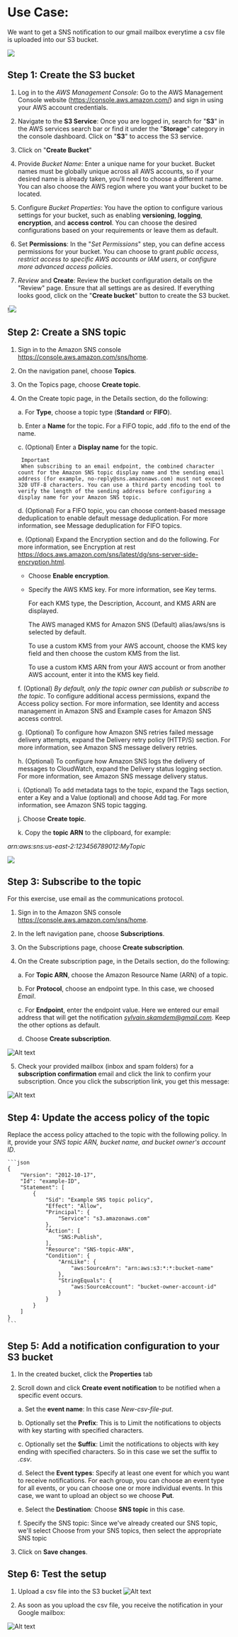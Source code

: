# Use Case:
We want to get a SNS notification to our gmail mailbox everytime a csv file is uploaded into our S3 bucket.

<img src="https://github.com/sylvainksimo/Devops-Hands-On/blob/main/My%20AWS%20JOBS/INTEGRATING%20AWS%20SNS%20WITH%20AWS%20S3%20EVENTS/Images/INT%20SNS%20AND%20S3.jpg?raw=true">




## Step 1: Create the S3 bucket
1. Log in to the *AWS Management Console*: Go to the AWS Management Console website (https://console.aws.amazon.com/) and sign in using your AWS account credentials.

2. Navigate to the **S3 Service**: Once you are logged in, search for "**S3**" in the AWS services search bar or find it under the "**Storage**" category in the console dashboard. Click on "**S3**" to access the S3 service.

3. Click on "**Create Bucket**"

4. Provide *Bucket Name*: Enter a unique name for your bucket. Bucket names must be globally unique across all AWS accounts, so if your desired name is already taken, you'll need to choose a different name. You can also choose the AWS region where you want your bucket to be located.

5. Configure *Bucket Properties*: You have the option to configure various settings for your bucket, such as enabling **versioning**, **logging**, **encryption**, and **access control**. You can choose the desired configurations based on your requirements or leave them as default.

6. Set **Permissions**: In the "*Set Permissions*" step, you can define access permissions for your bucket. You can choose to grant *public access*, *restrict access to specific AWS accounts or IAM users*, or *configure more advanced access policies*.

7. *Review* and **Create**: Review the bucket configuration details on the "Review" page. Ensure that all settings are as desired. If everything looks good, click on the "**Create bucket**" button to create the S3 bucket.

!<img src="https://github.com/sylvainksimo/Devops-Hands-On/blob/main/My%20AWS%20JOBS/INTEGRATING%20AWS%20SNS%20WITH%20AWS%20S3%20EVENTS/Images/image0.png?raw=true">

## Step 2: Create a SNS topic
1. Sign in to the Amazon SNS console https://console.aws.amazon.com/sns/home.

2. On the navigation panel, choose **Topics**.

3. On the Topics page, choose **Create topic**.

4. On the Create topic page, in the Details section, do the following:

    a. For **Type**, choose a topic type (**Standard** or **FIFO**).

    b. Enter a **Name** for the topic. For a FIFO topic, add .fifo to the end of the name.

    c. (Optional) Enter a **Display name** for the topic.

        Important
        When subscribing to an email endpoint, the combined character count for the Amazon SNS topic display name and the sending email address (for example, no-reply@sns.amazonaws.com) must not exceed 320 UTF-8 characters. You can use a third party encoding tool to verify the length of the sending address before configuring a display name for your Amazon SNS topic.

    d. (Optional) For a FIFO topic, you can choose content-based message deduplication to enable default message deduplication. For more information, see Message deduplication for FIFO topics.

    e. (Optional) Expand the Encryption section and do the following. For more information, see Encryption at rest https://docs.aws.amazon.com/sns/latest/dg/sns-server-side-encryption.html.

    - Choose **Enable encryption**.

    - Specify the AWS KMS key. For more information, see Key terms.

        For each KMS type, the Description, Account, and KMS ARN are displayed.

        The AWS managed KMS for Amazon SNS (Default) alias/aws/sns is selected by default.

        To use a custom KMS from your AWS account, choose the KMS key field and then choose the custom KMS from the list.

        To use a custom KMS ARN from your AWS account or from another AWS account, enter it into the KMS key field.

    f. (Optional) *By default, only the topic owner can publish or subscribe to the topic*. To configure additional access permissions, expand the Access policy section. For more information, see Identity and access management in Amazon SNS and Example cases for Amazon SNS access control.

    g. (Optional) To configure how Amazon SNS retries failed message delivery attempts, expand the Delivery retry policy (HTTP/S) section. For more information, see Amazon SNS message delivery retries.

    h. (Optional) To configure how Amazon SNS logs the delivery of messages to CloudWatch, expand the Delivery status logging section. For more information, see Amazon SNS message delivery status.

    i. (Optional) To add metadata tags to the topic, expand the Tags section, enter a Key and a Value (optional) and choose Add tag. For more information, see Amazon SNS topic tagging.

    j. Choose **Create topic**.

    k. Copy the **topic ARN** to the clipboard, for example:

*arn:aws:sns:us-east-2:123456789012:MyTopic*

<img src="https://github.com/sylvainksimo/Devops-Hands-On/blob/main/My%20AWS%20JOBS/INTEGRATING%20AWS%20SNS%20WITH%20AWS%20S3%20EVENTS/Images/image2.png?raw=true">

## Step 3: Subscribe to the topic
For this exercise, use email as the communications protocol. 
1. Sign in to the Amazon SNS console https://console.aws.amazon.com/sns/home.

2. In the left navigation pane, choose **Subscriptions**.

3. On the Subscriptions page, choose **Create subscription**.

4. On the Create subscription page, in the Details section, do the following:

    a. For **Topic ARN**, choose the Amazon Resource Name (ARN) of a topic.

    b. For **Protocol**, choose an endpoint type. In this case, we choosed *Email*.

    c. For **Endpoint**, enter the endpoint value. Here we entered our email address that will get the notification *sylvain.skamdem@gmail.com.* Keep the other options as default.

    d. Choose **Create subscription**.


![Alt text](image5.png)

5. Check your provided mailbox (inbox and spam folders) for a **subscription confirmation** email and click the link to confirm your subscription. Once you click the subscription link, you get this message:

![Alt text](image7.png)


## Step 4: Update the access policy of the topic

Replace the access policy attached to the topic with the following policy. In it, provide your *SNS topic ARN, bucket name, and bucket owner's account ID*.

    ```json
    {
        "Version": "2012-10-17",
        "Id": "example-ID",
        "Statement": [
            {
                "Sid": "Example SNS topic policy",
                "Effect": "Allow",
                "Principal": {
                    "Service": "s3.amazonaws.com"
                },
                "Action": [
                    "SNS:Publish",
                ],
                "Resource": "SNS-topic-ARN",
                "Condition": {
                    "ArnLike": {
                        "aws:SourceArn": "arn:aws:s3:*:*:bucket-name"
                    },
                    "StringEquals": {
                        "aws:SourceAccount": "bucket-owner-account-id"
                    }
                }
            }
        ]
    }                
    ```

## Step 5: Add a notification configuration to your S3 bucket

1. In the created bucket, click the **Properties** tab
2. Scroll down and click **Create event notification** to be notified when a specific event occurs.

    a. Set the **event name**: In this case *New-csv-file-put*.

    b. Optionally set the **Prefix**: This is to Limit the notifications to objects with key starting with specified characters.

    c. Optionally set the **Suffix**: Limit the notifications to objects with key ending with specified characters. So in this case we set the suffix to *.csv*.

    d. Select the **Event types**: Specify at least one event for which you want to receive notifications. For each group, you can choose an event type for all events, or you can choose one or more individual events. In this case, we want to upload an object so we choose **Put**.

    e. Select the **Destination**: Choose **SNS topic** in this case.

    f. Specify the SNS topic: Since we've already created our SNS topic, we'll select Choose from your SNS topics, then select the appropriate SNS topic
3. Click on **Save changes**.

## Step 6: Test the setup
1. Upload a csv file into the S3 bucket
![Alt text](image6.png)

2. As soon as you upload the csv file, you receive the notification in your Google mailbox:

![Alt text](image8.png)